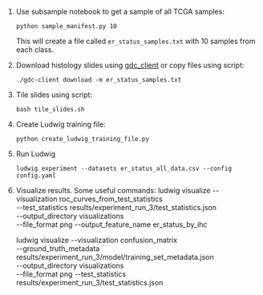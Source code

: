 1. Use subsample notebook to get a sample of all TCGA samples:
    ```
    python sample_manifest.py 10
    ```

    This will create a file called `er_status_samples.txt` with 10 samples from each class.
2. Download histology slides using [gdc_client](https://gdc.cancer.gov/access-data/gdc-data-transfer-tool) or copy files using script:
    ```
    ./gdc-client download -m er_status_samples.txt
    ```
3. Tile slides using script:
    ```
    bash tile_slides.sh
    ```
4. Create Ludwig training file:
    ```
    python create_ludwig_training_file.py
    ```
5. Run Ludwig
    ```
    ludwig experiment --datasets er_status_all_data.csv --config config.yaml
    ```
6. Visualize results. Some useful commands:
    ludwig visualize --visualization roc_curves_from_test_statistics \
                  --test_statistics results/experiment_run_3/test_statistics.json \
                  --output_directory visualizations \
                  --file_format png --output_feature_name er_status_by_ihc

    ludwig visualize --visualization confusion_matrix \
                  --ground_truth_metadata results/experiment_run_3/model/training_set_metadata.json \
                  --output_directory visualizations \
                  --file_format png --test_statistics results/experiment_run_3/test_statistics.json
                  